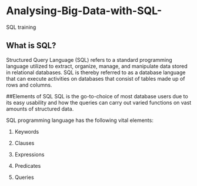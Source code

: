 # Analysing-Big-Data-with-SQL-
SQL training

## What is SQL?
Structured Query Language (SQL) refers to a standard programming language utilized to extract, organize, manage, and manipulate data stored in relational databases.
SQL is thereby referred to as a database language that can execute activities on databases that consist of tables made up of rows and columns.

##Elements of SQL
SQL is the go-to-choice of most database users due to its easy usability and how the queries can carry out varied functions on vast amounts of structured data.

SQL programming language has the following vital elements:

1. Keywords

2. Clauses

3. Expressions

4. Predicates

5. Queries
